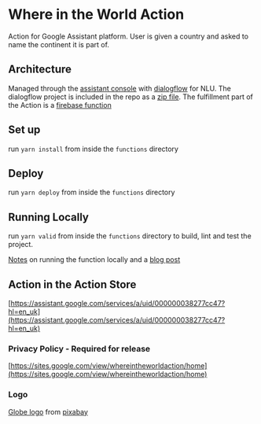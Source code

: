 # Where in the World Action

Action for Google Assistant platform. User is given a country and asked to name the continent it is part of.

## Architecture

Managed through the [assistant console](https://console.actions.google.com) with [dialogflow](https://console.dialogflow.com) for NLU. The dialogflow project is included in the repo as a [zip file](./Where-in-the-World.zip). The fulfillment part of the Action is a [firebase function](https://console.firebase.google.com/)

## Set up

run `yarn install` from inside the `functions` directory

## Deploy

run `yarn deploy` from inside the `functions` directory

## Running Locally

run `yarn valid` from inside the `functions` directory to build, lint and test the project.

[Notes](https://susiecoleman.github.io/frameworks-services-libraries/GoogleServices/Firebase/#running-locally) on running the function locally and a [blog post](https://www.theguardian.com/info/2019/jan/31/hey-google-help-me-use-cloud-functions)

## Action in the Action Store

[https://assistant.google.com/services/a/uid/000000038277cc47?hl=en_uk](https://assistant.google.com/services/a/uid/000000038277cc47?hl=en_uk)

### Privacy Policy - Required for release

[https://sites.google.com/view/whereintheworldaction/home](https://sites.google.com/view/whereintheworldaction/home)

### Logo

[Globe logo](./logo.png) from [pixabay](https://pixabay.com/illustrations/earth-globe-planet-map-geography-3087437/)
